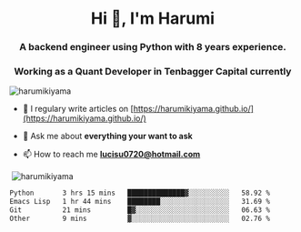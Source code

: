 <h1 align="center">Hi 👋, I'm Harumi</h1>
<h3 align="center">A backend engineer using <b>Python</b> with 8 years experience.</h3>
<h3 align="center">Working as a Quant Developer in <b>Tenbagger Capital</b> currently</h3>

<p align="left"> <img src="https://komarev.com/ghpvc/?username=harumikiyama" alt="harumikiyama" /> </p>


- 📝 I regulary write articles on [https://harumikiyama.github.io/](https://harumikiyama.github.io/)

- 💬 Ask me about **everything your want to ask**

- 📫 How to reach me **lucisu0720@hotmail.com**

<p>&nbsp;<img align="center" src="https://github-readme-stats.vercel.app/api?username=harumikiyama&show_icons=true" alt="harumikiyama" /></p>


<!--START_SECTION:waka-->

```txt
Python       3 hrs 15 mins   ██████████████▓░░░░░░░░░░   58.92 %
Emacs Lisp   1 hr 44 mins    ████████░░░░░░░░░░░░░░░░░   31.69 %
Git          21 mins         █▓░░░░░░░░░░░░░░░░░░░░░░░   06.63 %
Other        9 mins          ▓░░░░░░░░░░░░░░░░░░░░░░░░   02.76 %
```

<!--END_SECTION:waka-->
